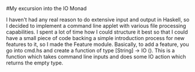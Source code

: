 #My excursion into the IO Monad

I haven't had any real reason to do extensive input and output in Haskell,
so I decided to implement a command line applet with various file processing
capabilities. I spent a lot of time how I could structure it best so that I
could have a small piece of code backing a simple introduction process for
new features to it, so I made the Feature module. Basically, to add a feature,
you go into cmd.hs and create a function of type [String] -> IO (). This is a
function which takes command line inputs and does some IO action which returns
the empty type.
